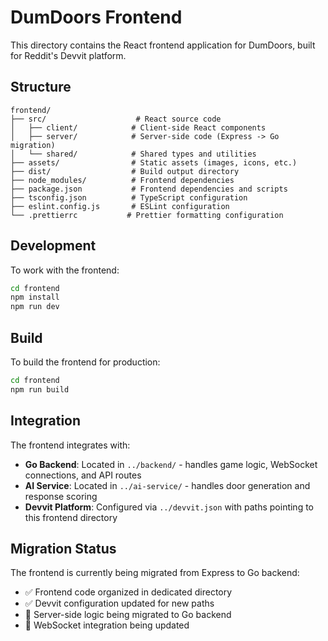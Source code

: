 # DumDoors Frontend

This directory contains the React frontend application for DumDoors, built for Reddit's Devvit platform.

## Structure

```
frontend/
├── src/                    # React source code
│   ├── client/            # Client-side React components
│   ├── server/            # Server-side code (Express -> Go migration)
│   └── shared/            # Shared types and utilities
├── assets/                # Static assets (images, icons, etc.)
├── dist/                  # Build output directory
├── node_modules/          # Frontend dependencies
├── package.json           # Frontend dependencies and scripts
├── tsconfig.json          # TypeScript configuration
├── eslint.config.js       # ESLint configuration
└── .prettierrc           # Prettier formatting configuration
```

## Development

To work with the frontend:

```bash
cd frontend
npm install
npm run dev
```

## Build

To build the frontend for production:

```bash
cd frontend
npm run build
```

## Integration

The frontend integrates with:
- **Go Backend**: Located in `../backend/` - handles game logic, WebSocket connections, and API routes
- **AI Service**: Located in `../ai-service/` - handles door generation and response scoring
- **Devvit Platform**: Configured via `../devvit.json` with paths pointing to this frontend directory

## Migration Status

The frontend is currently being migrated from Express to Go backend:
- ✅ Frontend code organized in dedicated directory
- ✅ Devvit configuration updated for new paths
- 🔄 Server-side logic being migrated to Go backend
- 🔄 WebSocket integration being updated